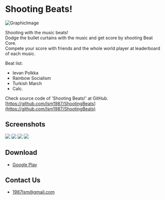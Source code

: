 Shooting Beats!
===
![GraphicImage](images/GraphicImage.png)

Shooting with the music beats!  
Dodge the bullet curtains with the music and get score by shooting Beat Core.  
Compete your score with friends and the whole world player at leaderboard of each music.  

Beat list:
- Ievan Polkka
- Rainbow Socialism
- Turkish March
- Calc.

Check source code of 'Shooting Beats!' at GitHub.  
[https://github.com/lsm1987/ShootingBeats](https://github.com/lsm1987/ShootingBeats)

## Screenshots
![](images/Screenshot_Ready_Phone_5_5.png)
![](images/Screenshot_Play1_Phone_5_5.png)
![](images/Screenshot_Play2_Phone_5_5.png)
![](images/Screenshot_List_Phone_5_5.png)

## Download
- [Google Play](https://play.google.com/store/apps/details?id=com.lsm1987.ShootingBeats)

## Contact Us
- 1987lsm@gmail.com